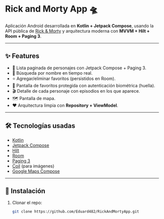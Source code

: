 # Rick and Morty App 🛸

Aplicación Android desarrollada en **Kotlin + Jetpack Compose**, usando la API pública de [Rick & Morty](https://rickandmortyapi.com/) y arquitectura moderna con **MVVM + Hilt + Room + Paging 3**.

---

## ✨ Features
- 📜 Lista paginada de personajes con Jetpack Compose + Paging 3.
- 🔎 Búsqueda por nombre en tiempo real.
- ⭐ Agregar/eliminar favoritos (persistidos en Room).
- 🔐 Pantalla de favoritos protegida con autenticación biométrica (huella).
- 🎬 Detalle de cada personaje con episodios en los que aparece.
- 🗺️ Pantalla de mapa.
- ❤️ Arquitectura limpia con **Repository + ViewModel**.

---

## 🛠️ Tecnologías usadas
- [Kotlin](https://kotlinlang.org/)
- [Jetpack Compose](https://developer.android.com/jetpack/compose)
- [Hilt](https://developer.android.com/training/dependency-injection/hilt-android)
- [Room](https://developer.android.com/training/data-storage/room)
- [Paging 3](https://developer.android.com/topic/libraries/architecture/paging/v3-overview)
- [Coil](https://coil-kt.github.io/coil/compose/) (para imágenes)
- [Google Maps Compose](https://developers.google.com/maps/documentation/android-sdk/compose-map)

---

## 🚀 Instalación
1. Clonar el repo:
   ```bash
   git clone https://github.com/Eduard482/RickAndMortyApp.git
